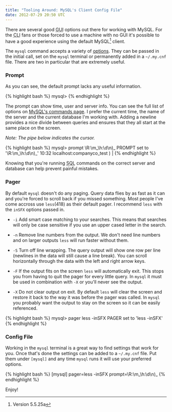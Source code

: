 ```yaml
---
title: "Tooling Around: MySQL's Client Config File"
date: 2012-07-29 20:50 UTC
---
```


There are several good <abbr title="Graphical User Interface">GUI</abbr> options out there for working with MySQL.
For the <abbr title="Command-line Interface">CLI</abbr> fans or those forced to use a machine with no GUI it's possible to have a good experience using the default MySQL[^1] client.
<!--more-->

The `mysql` command accepts a variety of [options][1].
They can be passed in the initial call, set on the `mysql` terminal or permanently added in a `~/.my.cnf` file.
There are two in particular that are extremely useful.

### Prompt

As you can see, the default prompt lacks any useful information.

{% highlight bash %}
mysql>
{% endhighlight %}

The prompt can show time, user and server info.
You can see the full list of options on [MySQL's commands page][2].
I prefer the current time, the name of the server and the current database I'm working with.
Adding a newline provides a nice divide between queries and ensures that they all start at the same place on the screen.

*Note: The pipe below indicates the cursor.*

{% highlight bash %}
mysql> prompt \R:\m\_\h:\d\n)\_ 
PROMPT set to '\R:\m\_\h:\d\n)\_'
10:32 localhost:companyco_test
) |
{% endhighlight %}

Knowing that you're running <abbr title="Structured Query Language">SQL</abbr> commands on the correct server and database can help prevent painful mistakes.

### Pager

By default `mysql` doesn't do any paging.
Query data flies by as fast as it can and you're forced to scroll back if you missed something.
Most people I've come accross use `less`(418) as their default pager.
I recommend `less` with the `inSFX` options passed in.

 * `-i` Add smart case matching to your searches.
   This means that searches will only be case sensitive if you use an upper cased letter in the search.

 * `-n` Remove line numbers from the output.
   We don't need line numbers and on larger outputs `less` will run faster without them.

 * `-S` Turn off line wrapping.
   The query output will show one row per line (newlines in the data will still cause a line break).
   You can scroll horizontally through the data with the left and right arrow keys.

 * `-F` If the output fits on the screen `less` will automatically exit.
   This stops you from having to quit the pager for every little query.
   In `mysql` it must be used in combination with `-X` or you'll never see the output.

 * `-X` Do not clear output on exit.
   By default `less` will clear the screen and restore it back to the way it was before the pager was called.
   In `mysql` you probably want the output to stay on the screen so it can be easily referenced.

{% highlight bash %}
mysql> pager less -inSFX
PAGER set to 'less -inSFX'
{% endhighlight %}

### Config File

Working in the `mysql` terminal is a great way to find settings that work for you.
Once that's done the settings can be added to a `~/.my.cnf` file.
Put them under `[mysql]` and any time `mysql` runs it will use your preferred options.

{% highlight bash %}
[mysql]
pager=less -inSFX
prompt=\R:\m\_\h:\d\n)\_
{% endhighlight %}

Enjoy!

[1]: http://dev.mysql.com/doc/refman/5.5/en/mysql-command-options.html
[2]: http://dev.mysql.com/doc/refman/5.5/en/mysql-commands.html

[^1]: Version 5.5.25a
